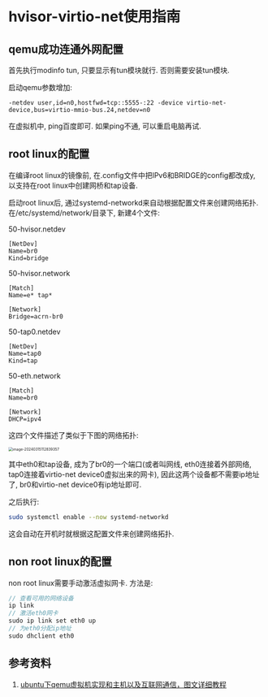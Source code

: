# hvisor-virtio-net使用指南

## qemu成功连通外网配置

首先执行modinfo tun, 只要显示有tun模块就行. 否则需要安装tun模块. 

启动qemu参数增加:

```
-netdev user,id=n0,hostfwd=tcp::5555-:22 -device virtio-net-device,bus=virtio-mmio-bus.24,netdev=n0
```

在虚拟机中, ping百度即可. 如果ping不通, 可以重启电脑再试. 

## root linux的配置

在编译root linux的镜像前, 在.config文件中把IPv6和BRIDGE的config都改成y, 以支持在root linux中创建网桥和tap设备. 

启动root linux后, 通过systemd-networkd来自动根据配置文件来创建网络拓扑. 在/etc/systemd/network/目录下, 新建4个文件:

50-hvisor.netdev

```
[NetDev]
Name=br0
Kind=bridge
```

50-hvisor.network

```
[Match]
Name=e* tap*

[Network]
Bridge=acrn-br0
```

50-tap0.netdev

```
[NetDev]
Name=tap0
Kind=tap
```

50-eth.network

```
[Match]
Name=br0

[Network]
DHCP=ipv4
```

这四个文件描述了类似于下图的网络拓扑:

<img src="https://mdpics4lgw.oss-cn-beijing.aliyuncs.com/aliyun/image-20240315112839357.png" alt="image-20240315112839357" style="zoom:50%;" />

其中eth0和tap设备, 成为了br0的一个端口(或者叫网线, eth0连接着外部网络, tap0连接着virtio-net device0虚拟出来的网卡), 因此这两个设备都不需要ip地址了, br0和virtio-net device0有ip地址即可. 

之后执行:

```bash
sudo systemctl enable --now systemd-networkd
```

这会自动在开机时就根据这配置文件来创建网络拓扑.

## non root linux的配置

non root linux需要手动激活虚拟网卡. 方法是:

```c
// 查看可用的网络设备
ip link
// 激活eth0网卡
sudo ip link set eth0 up
// 为eth0分配ip地址
sudo dhclient eth0
```

## 参考资料

1. [ubuntu下qemu虚拟机实现和主机以及互联网通信，图文详细教程](https://blog.csdn.net/qq_34160841/article/details/104901127)

